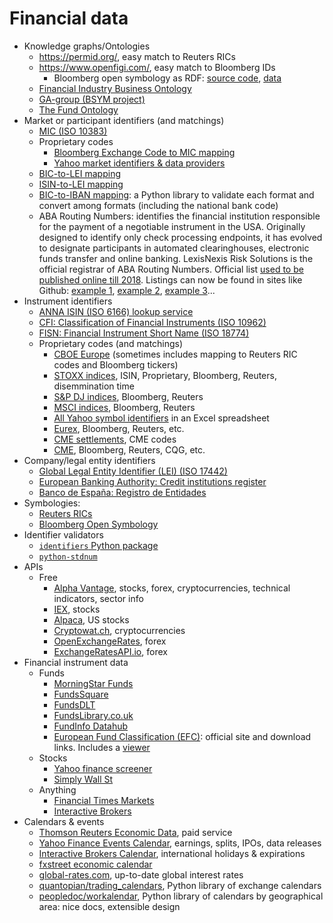 # Financial data
- Knowledge graphs/Ontologies
  - https://permid.org/, easy match to Reuters RICs
  - https://www.openfigi.com/, easy match to Bloomberg IDs
    - Bloomberg open symbology as RDF: [source code](https://github.com/ga-group/bsym), [data](https://old.datahub.io/dataset/figi)
  - [Financial Industry Business Ontology](https://spec.edmcouncil.org/fibo/)
  - [GA-group (BSYM project)](https://github.com/ga-group/bsym)
  - [The Fund Ontology](http://fundontology.com/)
- Market or participant identifiers (and matchings)
  - [MIC (ISO 10383)](https://www.iso20022.org/10383/iso-10383-market-identifier-codes)
  - Proprietary codes
    - [Bloomberg Exchange Code to MIC mapping](https://openfigi.com/assets/local/exchange-code-mic-mapping.xls)
    - [Yahoo market identifiers & data providers](https://help.yahoo.com/kb/SLN2310.html)
  - [BIC-to-LEI mapping](https://www.gleif.org/en/lei-data/lei-mapping/download-bic-to-lei-relationship-files)
  - [ISIN-to-LEI mapping](https://www.gleif.org/en/lei-data/lei-mapping/download-isin-to-lei-relationship-files)
  - [BIC-to-IBAN mapping](https://schwifty.readthedocs.io/en/latest/index.html): a Python library to validate each format and convert among formats (including the national bank code)
  - ABA Routing Numbers: identifies the financial institution responsible for the payment of a negotiable instrument in the USA. Originally designed to identify only check processing endpoints, it has evolved to designate participants in automated clearinghouses, electronic funds transfer and online banking. LexisNexis Risk Solutions is the official registrar of ABA Routing Numbers. Official list [used to be published online till 2018](https://www.frbservices.org/resources/routing-number-directory/faqs.html). Listings can now be found in sites like Github: [example 1](https://github.com/moov-io/fed/blob/master/docs/fpddir.md), [example 2](https://github.com/moov-io/fed/blob/master/docs/FedACHdir.md), [example 3](https://github.com/dedianamatt/bank-directory-api/blob/master/fpddir.txt)...
- Instrument identifiers
  - [ANNA ISIN (ISO 6166) lookup service](http://www.anna-web.org/anna-launches-free-international-isin-lookup-service/)
  - [CFI: Classification of Financial Instruments (ISO 10962)](http://www.anna-web.org/standards/cfi-iso-10962/)
  - [FISN: Financial Instrument Short Name (ISO 18774)](http://www.anna-web.org/standards/fisn-iso-18774/)
  - Proprietary codes (and matchings)
    - [CBOE Europe](http://cdn.batstrading.com/resources/participant_resources/BATS_Europe_Reference_Data.pdf) (sometimes includes mapping to Reuters RIC codes and Bloomberg tickers)
    - [STOXX indices](https://www.stoxx.com/data-vendor-codes), ISIN, Proprietary, Bloomberg, Reuters, disemmination time
    - [S&P DJ indices](http://www.spice-indices.com/idpfiles/spice-assets/resources/public/documents/spdji-tickers-etf.pdf), Bloomberg, Reuters
    - [MSCI indices](https://www.msci.com/ticker-codes), Bloomberg, Reuters
    - [All Yahoo symbol identifiers](http://investexcel.net/all-yahoo-finance-stock-tickers/) in an Excel spreadsheet
    - [Eurex](http://www.eurexchange.com/exchange-en/products/vendor-product-codes/), Bloomberg, Reuters, etc.
    - [CME settlements](http://www.cmegroup.com/market-data/settlements.html), CME codes
    - [CME](http://www.cmegroup.com/tools-information/vendorSymbol.html), Bloomberg, Reuters, CQG, etc.
- Company/legal entity identifiers
  - [Global Legal Entity Identifier (LEI) (ISO 17442)](https://www.gleif.org/en/about-lei/iso-17442-the-lei-code-structure)
  - [European Banking Authority: Credit institutions register](https://eba.europa.eu/risk-analysis-and-data/credit-institutions-register)
  - [Banco de España: Registro de Entidades](https://www.bde.es/bde/es/secciones/servicios/Particulares_y_e/Registros_de_Ent/)
- Symbologies:
  - [Reuters RICs](http://findb.aalto.fi/docs/Reuters/reuters_dataguide.pdf)
  - [Bloomberg Open Symbology](https://openfigi.com/about)
- Identifier validators
  - [`identifiers` Python package](https://pypi.python.org/pypi/identifiers/0.3.1)
  - [`python-stdnum`](https://arthurdejong.org/python-stdnum/)
- APIs
  - Free
    - [Alpha Vantage](https://www.alphavantage.co/documentation/), stocks, forex, cryptocurrencies, technical indicators, sector info
    - [IEX](https://iextrading.com/developer/docs/), stocks
    - [Alpaca](https://alpaca.markets/), US stocks
    - [Cryptowat.ch](https://cryptowat.ch/docs/api), cryptocurrencies
    - [OpenExchangeRates](https://openexchangerates.org/), forex
    - [ExchangeRatesAPI.io](http://exchangeratesapi.io/), forex
- Financial instrument data
  - Funds
    - [MorningStar Funds](https://www.morningstar.com/funds.html)
    - [FundsSquare](https://www.fundsquare.net/homepage)
    - [FundsDLT](https://www.fundsdlt.net/)
    - [FundsLibrary.co.uk](https://www.fundslibrary.co.uk/FundsLibrary.DataApi.Web/)
    - [FundInfo Datahub](https://datahub.fundinfo.com/)
    - [European Fund Classification (EFC)](https://www.efama.org/SitePages/EFCF.aspx): official site and download links. Includes a [viewer](https://efama.gws.fcnws.com/EFC.html)
  - Stocks
    - [Yahoo finance screener](https://finance.yahoo.com/screener)
    - [Simply Wall St](https://simplywall.st/)
  - Anything
    - [Financial Times Markets](https://markets.ft.com/data/search)
    - [Interactive Brokers](https://misc.interactivebrokers.com/cstools/contract_info/)
- Calendars & events
  - [Thomson Reuters Economic Data](https://financial.thomsonreuters.com/en/products/data-analytics/economic-data.html), paid service
  - [Yahoo Finance Events Calendar](https://finance.yahoo.com/calendar), earnings, splits, IPOs, data releases
  - [Interactive Brokers Calendar](https://www.interactivebrokers.com/calendar/), international holidays & expirations
  - [fxstreet economic calendar](https://www.fxstreet.com/economic-calendar)
  - [global-rates.com](http://www.global-rates.com/), up-to-date global interest rates
  - [quantopian/trading_calendars](https://github.com/quantopian/trading_calendars), Python library of exchange calendars
  - [peopledoc/workalendar](https://peopledoc.github.io/workalendar/), Python library of calendars by geographical area: nice docs, extensible design
